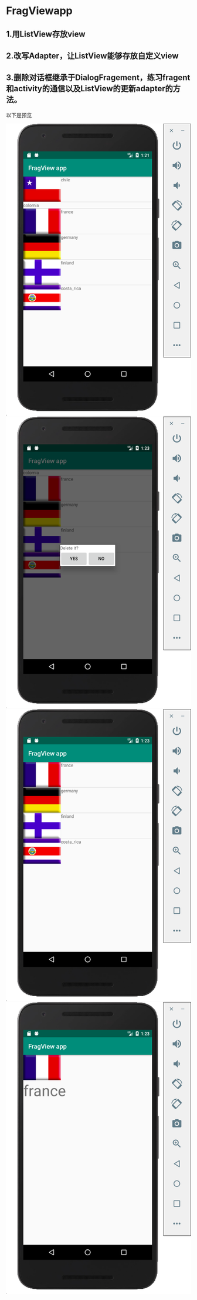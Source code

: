 # FragViewapp
## 1.用ListView存放view
## 2.改写Adapter，让ListView能够存放自定义view
## 3.删除对话框继承于DialogFragement，练习fragent和activity的通信以及ListView的更新adapter的方法。
以下是预览

![Preview](https://github.com/Smrtyan/FragViewapp/blob/master/Screen%20Shot%202018-10-18%20at%201.21.45%20PM.png)
![Preview](https://github.com/Smrtyan/FragViewapp/blob/master/Screen%20Shot%202018-10-18%20at%201.23.31%20PM.png)
![Preview](https://github.com/Smrtyan/FragViewapp/blob/master/Screen%20Shot%202018-10-18%20at%201.23.40%20PM.png)
![Preview](https://github.com/Smrtyan/FragViewapp/blob/master/Screen%20Shot%202018-10-18%20at%201.23.47%20PM.png)

